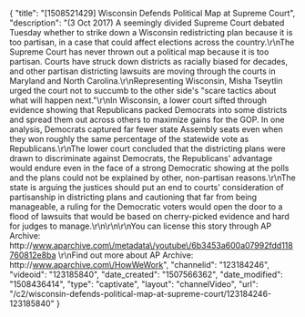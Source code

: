 {
    "title": "[1508521429] Wisconsin Defends Political Map at Supreme Court",
    "description": "(3 Oct 2017) A seemingly divided Supreme Court debated Tuesday whether to strike down a Wisconsin redistricting plan because it is too partisan, in a case that could affect elections across the country.\r\nThe Supreme Court has never thrown out a political map because it is too partisan. Courts have struck down districts as racially biased for decades, and other partisan districting lawsuits are moving through the courts in Maryland and North Carolina.\r\nRepresenting Wisconsin, Misha Tseytlin urged the court not to succumb to the other side's \"scare tactics about what will happen next.\"\r\nIn Wisconsin, a lower court sifted through evidence showing that Republicans packed Democrats into some districts and spread them out across others to maximize gains for the GOP. In one analysis, Democrats captured far fewer state Assembly seats even when they won roughly the same percentage of the statewide vote as Republicans.\r\nThe lower court concluded that the districting plans were drawn to discriminate against Democrats, the Republicans' advantage would endure even in the face of a strong Democratic showing at the polls and the plans could not be explained by other, non-partisan reasons.\r\nThe state is arguing the justices should put an end to courts' consideration of partisanship in districting plans and cautioning that far from being manageable, a ruling for the Democratic voters would open the door to a flood of lawsuits that would be based on cherry-picked evidence and hard for judges to manage.\r\n\r\n\r\nYou can license this story through AP Archive: http:\/\/www.aparchive.com\/metadata\/youtube\/6b3453a600a07992fdd118760812e8ba \r\nFind out more about AP Archive: http:\/\/www.aparchive.com\/HowWeWork",
    "channelid": "123184246",
    "videoid": "123185840",
    "date_created": "1507566362",
    "date_modified": "1508436414",
    "type": "captivate",
    "layout": "channelVideo",
    "url": "\/c2\/wisconsin-defends-political-map-at-supreme-court\/123184246-123185840"
}